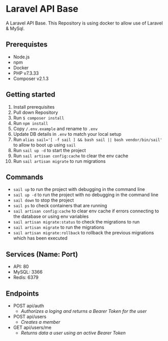 # Laravel API Base

A Laravel API Base. This Repository is using docker to allow use of Laravel & MySql.

## Prerequistes  
- Node.js
- npm
- Docker
- PHP v7.3.33 
- Composer v2.1.3

## Getting started 
1. Install prerequisites  
2. Pull down Repository
3. Run `$ composer install`  
4. Run `npm install`
5. Copy `/.env.example` and rename to `.env`  
6. Update DB details in `.env` to match your local setup 
7. Run `alias sail='[ -f sail ] && bash sail || bash vendor/bin/sail'` to allow to boot up using `sail`
8. Run `sail up -d` to start the project
9. Run  `sail artisan config:cache` to clear the env cache
10. Run `sail artisan migrate` to run migrations

## Commands 
- `sail up` to run the project with debugging in the command line
- `sail up -d` to run the project with no debugging in the command line
- `sail down` to stop the project
- `sail ps` to check containers that are running
- `sail artisan config:cache` to clear env cache if errors connecting to the database or using env variables
- `sail artisan migrate:status` to check the migrations to run
- `sail artisan migrate` to run the migrations
- `sail artisan migrate:rollback` to rollback the previous migrations which has been executed

## Services (Name: Port)
- API: 80
- MySQL: 3366
- Redis: 6379

## Endpoints
- POST api/auth
    - <em>Authorizes a loging and returns a Bearer Token for the user</em>
- POST api/users
    - <em>Creates a member</em>
- GET api/users/me
    - <em>Returns data a user using an active Bearer Token</em>
